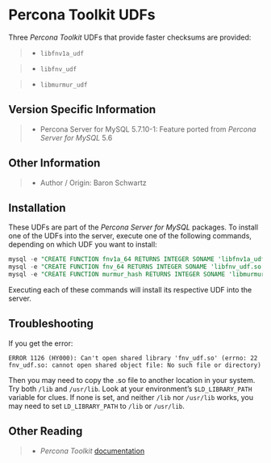 # Percona Toolkit UDFs

Three *Percona Toolkit* UDFs that provide faster checksums are provided:

> 
> * `libfnv1a_udf`


> * `libfnv_udf`


> * `libmurmur_udf`

## Version Specific Information

> 
> * Percona Server for MySQL 5.7.10-1:
> Feature ported from *Percona Server for MySQL* 5.6

## Other Information

> 
> * Author / Origin:
> Baron Schwartz

## Installation

These UDFs are part of the *Percona Server for MySQL* packages. To install one of the UDFs into the server, execute one of the following commands, depending on which UDF you want to install:

```sql
mysql -e "CREATE FUNCTION fnv1a_64 RETURNS INTEGER SONAME 'libfnv1a_udf.so'"
mysql -e "CREATE FUNCTION fnv_64 RETURNS INTEGER SONAME 'libfnv_udf.so'"
mysql -e "CREATE FUNCTION murmur_hash RETURNS INTEGER SONAME 'libmurmur_udf.so'"
```

Executing each of these commands will install its respective UDF into the server.

## Troubleshooting

If you get the error:

```text
ERROR 1126 (HY000): Can't open shared library 'fnv_udf.so' (errno: 22 fnv_udf.so: cannot open shared object file: No such file or directory)
```

Then you may need to copy the .so file to another location in your system. Try both `/lib` and `/usr/lib`. Look at your environment’s `$LD_LIBRARY_PATH` variable for clues. If none is set, and neither `/lib` nor `/usr/lib` works, you may need to set `LD_LIBRARY_PATH` to `/lib` or `/usr/lib`.

## Other Reading

> 
> * *Percona Toolkit* [documentation](http://www.percona.com/doc/percona-toolkit/)

